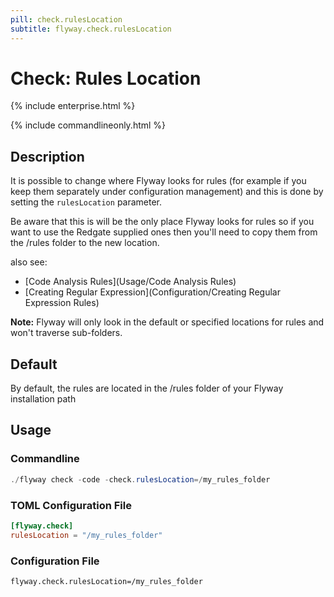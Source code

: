 ```yaml
---
pill: check.rulesLocation
subtitle: flyway.check.rulesLocation
---
```

# Check: Rules Location

{% include enterprise.html %}

{% include commandlineonly.html %}

## Description

It is possible to change where Flyway looks for rules (for example if you keep them separately under configuration management) and this is done by setting the `rulesLocation` parameter.

Be aware that this is will be the only place Flyway looks for rules so if you want to use the Redgate supplied ones then you'll need to copy them from the /rules folder to the new location.

also see:
- [Code Analysis Rules](Usage/Code Analysis Rules)
- [Creating Regular Expression](Configuration/Creating Regular Expression Rules)

__Note:__ Flyway will only look in the default or specified locations for rules and won't traverse sub-folders.

## Default

By default, the rules are located in the /rules folder of your Flyway installation path

## Usage

### Commandline
```powershell
./flyway check -code -check.rulesLocation=/my_rules_folder
```

### TOML Configuration File
```toml
[flyway.check]
rulesLocation = "/my_rules_folder"
```

### Configuration File
```properties
flyway.check.rulesLocation=/my_rules_folder
```
